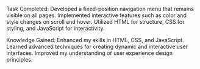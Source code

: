  Task Completed:
Developed a fixed-position navigation menu that remains visible on all pages.
Implemented interactive features such as color and style changes on scroll and hover.
Utilized HTML for structure, CSS for styling, and JavaScript for interactivity.

Knowledge Gained:
Enhanced my skills in HTML, CSS, and JavaScript.
Learned advanced techniques for creating dynamic and interactive user interfaces.
Improved my understanding of user experience design principles.

